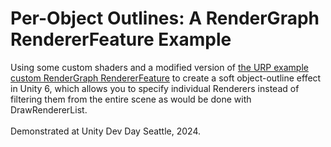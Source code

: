 # Per-Object Outlines: A RenderGraph RendererFeature Example
Using some custom shaders and a modified version of [the URP example custom RenderGraph RendererFeature](https://docs.unity3d.com/Packages/com.unity.render-pipelines.universal@17.0/manual/renderer-features/create-custom-renderer-feature.html) to create a soft object-outline effect in Unity 6, which allows you to specify individual Renderers instead of filtering them from the entire scene as would be done with DrawRendererList.<br/>
<br/>
Demonstrated at Unity Dev Day Seattle, 2024.
